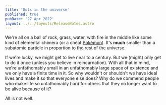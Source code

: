```yaml
---
title: 'Dots in the universe'
published: true
pubDate: '27 Apr 2022'
layout: ../../layouts/ReleaseNotes.astro
---
```


We're all on a ball of rock, grass, water, with fire in the middle like some kind of elemental chimera (or a cheat [Pokémon](/jardim/pokemon/)). It's **much** smaller than a subatomic particle in proportion to the rest of the universe.

If we're lucky, we might get to live near to a century. But we (might) only get to do it once (unless you believe in reincarnation). With all that in mind, we're unfathomably small in an unfathomably large space of existence and we only have a finite time in it. So why wouldn't or shouldn't we have ideal lives and make it so that everyone else does? Why do we commend people who make life so unfathomably hard for others that they no longer want to be alive because of it?

All is not well.